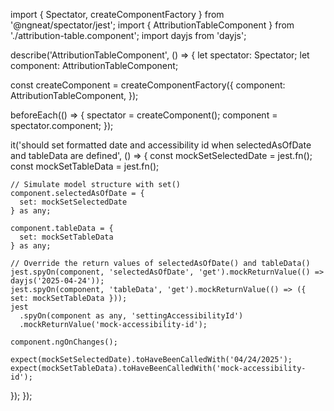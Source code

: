 import { Spectator, createComponentFactory } from '@ngneat/spectator/jest';
import { AttributionTableComponent } from './attribution-table.component';
import dayjs from 'dayjs';

describe('AttributionTableComponent', () => {
  let spectator: Spectator<AttributionTableComponent>;
  let component: AttributionTableComponent;

  const createComponent = createComponentFactory({
    component: AttributionTableComponent,
  });

  beforeEach(() => {
    spectator = createComponent();
    component = spectator.component;
  });

  it('should set formatted date and accessibility id when selectedAsOfDate and tableData are defined', () => {
    const mockSetSelectedDate = jest.fn();
    const mockSetTableData = jest.fn();

    // Simulate model structure with set()
    component.selectedAsOfDate = {
      set: mockSetSelectedDate
    } as any;

    component.tableData = {
      set: mockSetTableData
    } as any;

    // Override the return values of selectedAsOfDate() and tableData()
    jest.spyOn(component, 'selectedAsOfDate', 'get').mockReturnValue(() => dayjs('2025-04-24'));
    jest.spyOn(component, 'tableData', 'get').mockReturnValue(() => ({ set: mockSetTableData }));
    jest
      .spyOn(component as any, 'settingAccessibilityId')
      .mockReturnValue('mock-accessibility-id');

    component.ngOnChanges();

    expect(mockSetSelectedDate).toHaveBeenCalledWith('04/24/2025');
    expect(mockSetTableData).toHaveBeenCalledWith('mock-accessibility-id');
  });
});